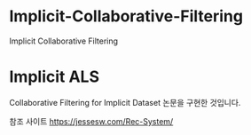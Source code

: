 # Implicit-Collaborative-Filtering
Implicit Collaborative Filtering


# Implicit ALS

Collaborative Filtering for Implicit Dataset 논문을 구현한 것입니다.

참조 사이트
https://jessesw.com/Rec-System/
